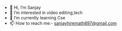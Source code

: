 - 👋 Hi, I’m Sanjay 
- 👀 I’m interested in video editing,tech
- 🌱 I’m currently learning Cse
- 📫 How to reach me:- sanjayhiremath897@gmail.com 

<!---
Sanjay hiremath is a ✨ special ✨ repository because its `README.md` (this file) appears on your GitHub profile.
You can click the Preview link to take a look at your changes.
--->
